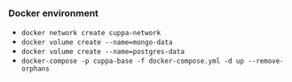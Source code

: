 ### Docker environment

- `docker network create cuppa-network`
- `docker volume create --name=mongo-data`
- `docker volume create --name=postgres-data`
- `docker-compose -p cuppa-base -f docker-compose.yml -d up --remove-orphans`
